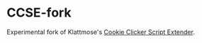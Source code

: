 CCSE-fork
=========

Experimental fork of Klattmose's
[Cookie Clicker Script Extender](https://klattmose.github.io/CookieClicker/CCSE-POCs/).
